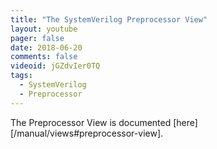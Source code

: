 ```yaml
---
title: "The SystemVerilog Preprocessor View"
layout: youtube
pager: false
date: 2018-06-20
comments: false
videoid: jGZdvIer0TQ
tags:
  - SystemVerilog
  - Preprocessor
---
```



The Preprocessor View is documented [here][/manual/views#preprocessor-view].
